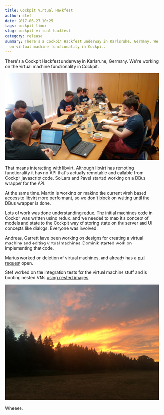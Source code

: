 ```yaml
---
title: Cockpit Virtual Hackfest
author: stef
date: 2017-06-27 10:25
tags: cockpit linux
slug: cockpit-virtual-hackfest
category: release
summary: There's a Cockpit Hackfest underway in Karlsruhe, Germany. We're working
  on virtual machine functionality in Cockpit.
---
```


There's a Cockpit Hackfest underway in Karlsruhe, Germany. We're working on the
virtual machine functionality in Cockpit.

![Hackfest](/images/hackfest-1.jpg)

That means interacting with libvirt. Although libvirt has remoting functionality
it has no API that's actually remotable and callable from Cockpit javascript code.
So Lars and Pavel started working on a DBus wrapper for the API.

At the same time, Martin is working on making the current
[virsh](http://libvirt.org/virshcmdref.html) based access to libvirt more
performant, so we don't block on waiting until the DBus wrapper is done.

Lots of work was done understanding [redux](http://redux.js.org/). The initial
machines code in Cockpit was written using redux, and we needed to map it's
concept of models and state to the Cockpit way of storing state on the server
and UI concepts like dialogs. Everyone was involved.

Andreas, Garrett have been working on designs for creating a virtual machine
and editing virtual machines. Dominik started work on implementing that code.

Marius worked on deletion of virtual machines, and already has a
[pull request](https://github.com/cockpit-project/cockpit/pull/7113) open.

Stef worked on the integration tests for the virtual machine stuff
and is booting nested VMs [using nested images](https://github.com/cockpit-project/cockpit/pull/7117).

![Hackfest](/images/hackfest-2.jpg)

Wheeee.
